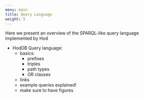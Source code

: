 ```yaml
---
menu: main
title: Query Language
weight: 5
---
```


Here we present an overview of the SPARQL-like query language implemented by Hod

- HodDB Query language:
    - basics:
      - prefixes
      - triples
      - path types
      - OR clauses
    - links
    - example queries explained!
    - make sure to have figures
